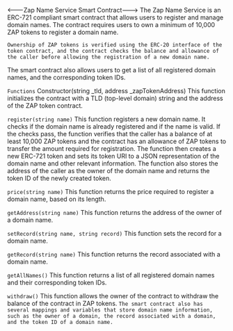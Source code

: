 <---Zap Name Service Smart Contract--->
The Zap Name Service is an ERC-721 compliant smart contract that allows users to register and manage domain names. The contract requires users to own a minimum of 10,000 ZAP tokens to register a domain name.

``Ownership of ZAP tokens is verified using the ERC-20 interface of the token contract, and the contract checks the balance and allowance of the caller before allowing the registration of a new domain name.``

<!--Once a domain name is registered, the user can set a record for that domain, which is stored in the contract. Users can also retrieve the record for a domain and get the address associated with a domain name.-->

The smart contract also allows users to get a list of all registered domain names, and the corresponding token IDs.

```Functions```
Constructor(string _tld, address _zapTokenAddress)
This function initializes the contract with a TLD (top-level domain) string and the address of the ZAP token contract.

`register(string name)`
This function registers a new domain name. It checks if the domain name is already registered and if the name is valid. If the checks pass, the function verifies that the caller has a balance of at least 10,000 ZAP tokens and the contract has an allowance of ZAP tokens to transfer the amount required for registration. The function then creates a new ERC-721 token and sets its token URI to a JSON representation of the domain name and other relevant information. The function also stores the address of the caller as the owner of the domain name and returns the token ID of the newly created token.

`price(string name)`
This function returns the price required to register a domain name, based on its length.

`getAddress(string name)`
This function returns the address of the owner of a domain name.

`setRecord(string name, string record)`
This function sets the record for a domain name.

`getRecord(string name)`
This function returns the record associated with a domain name.

`getAllNames()`
This function returns a list of all registered domain names and their corresponding token IDs.

`withdraw()`
This function allows the owner of the contract to withdraw the balance of the contract in ZAP tokens.
``
The smart contract also has several mappings and variables that store domain name information, such as the owner of a domain, the record associated with a domain, and the token ID of a domain name.
``
